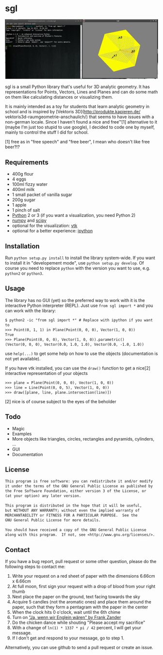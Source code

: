 sgl
===

![Screenshot](/Screenshot.png?raw=true)

sgl is a small Python library that's useful for 3D analytic geometry.
It has representations for Points, Vectors, Lines and Planes and can
do some math on them like calculating distances or visualizing them.

It is mainly intended as a toy for students that learn analytic geometry
in school and is inspired by [Vektoris 3D](http://produkte.kapieren.de/
vektoris3d-raumgeometrie-anschaulich/) that seems to have issues with
a non-german locale. Since I haven't found a nice and free™[1] alternative to
it (maybe I'm just too stupid to use google), I decided to code one by myself,
mainly to control the stuff I did for school.

[1] free as in "free speech" and "free beer", I mean who doesn't like free beer?!?

Requirements
------------

* 400g flour
* 4 eggs
* 100ml fizzy water
* 400ml milk
* 1 small packet of vanilla sugar
* 200g sugar
* 1 apple
* 1 pinch of salt
* [Python](http://www.python.org) 2 or 3 (if you want a visualization,
  you need Python 2)
* [numpy](http://www.numpy.org) and [scipy](http://www.scipy.org)
* optional for the visualization: [vtk](http://www.vtk.org)
* optional for a better experience: [ipython](http://ipython.org)

Installation
------------

Run `python setup.py install` to install the library system-wide. If you want
to install it in "developement mode", use `python setup.py develop`. Of course
you need to replace `python` with the version you want to use, e.g. `python2`
or `python3`.

Usage
-----

The library has no GUI (yet) so the preferred way to work with it is the
interactive Python interpreter (REPL). Just use `from sgl import *` and
you can work with the library:

    $ python2 -ic "from sgl import *" # Replace with ipython if you want to
    >>> Point(0, 1, 1) in Plane(Point(0, 0, 0), Vector(1, 0, 0))
    True
    >>> Plane(Point(0, 0, 0), Vector(1, 0, 0)).parametric()
    (Vector(0, 0, 0), Vector(0.0, 1.0, 1.0), Vector(0.0, -1.0, 1.0))

use `help(...)` to get some help on how to use the objects (documentation
is not yet available).

If you have vtk installed, you can use the `draw()` function to get a nice[2]
interactive representation of your objects

    >>> plane = Plane(Point(0, 0, 0), Vector(1, 0, 0))
    >>> line = Line(Point(0, 0, 5), Vector(1, 0, 0))
    >>> draw([plane, line, plane.intersection(line)])

[2] nice is of course subject to the eyes of the beholder

Todo
----

* Magic
* Examples
* More objects like triangles, circles, rectangles and pyramids, cylinders, ...
* GUI
* Documentation

License
-------

    This program is free software: you can redistribute it and/or modify
    it under the terms of the GNU General Public License as published by
    the Free Software Foundation, either version 3 of the License, or
    (at your option) any later version.

    This program is distributed in the hope that it will be useful,
    but WITHOUT ANY WARRANTY; without even the implied warranty of
    MERCHANTABILITY or FITNESS FOR A PARTICULAR PURPOSE.  See the
    GNU General Public License for more details.

    You should have received a copy of the GNU General Public License
    along with this program.  If not, see <http://www.gnu.org/licenses/>.

Contact
-------

If you have a bug report, pull request or some other question, please do the
following steps to contact me:

1. Write your request on a red sheet of paper with the dimensions 6.66cm x 6.66cm
2. At full moon, first sign your request with a drop of blood from your right thumb
3. Next place the paper on the ground, text facing towards the sky
4. Acquire 5 candles (not the aromatic ones) and place them around the paper, such
   that they form a pentagram with the paper in the center
5. When the clock hits 0 o'clock, wait until the 6th chime
6. Turn on ["Ja, wenn wir Englein wären" by Frank Zander](http://www.youtube.com/watch?v=9nGIwVF5Re0)
7. Do the chicken dance while shouting "Please accept my sacrifice"
8. With a change of `ln(1) * 1337 * pi / 42` percent, I will get your message.
9. If I don't get and respond to your message, go to step 1.

Alternatively, you can use github to send a pull request or create an issue.
